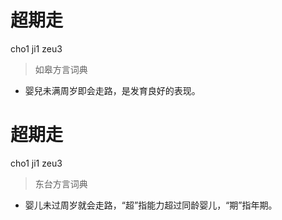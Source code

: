# 超期走
cho1 ji1 zeu3
> 如皋方言词典
- 婴兒未满周岁即会走路，是发育良好的表现。

# 超期走
cho1 ji1 zeu3
> 东台方言词典
- 婴儿未过周岁就会走路，“超”指能力超过同龄婴儿，“期”指年期。
